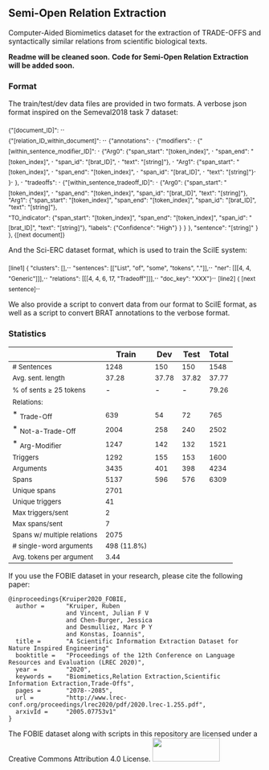 Semi-Open Relation Extraction
--

Computer-Aided Biomimetics dataset for the extraction of TRADE-OFFS and syntactically similar relations from scientific biological texts.

**Readme will be cleaned soon.**
**Code for Semi-Open Relation Extraction will be added soon.**

### Format
The train/test/dev data files are provided in two formats. A verbose json format inspired on the Semeval2018 task 7 dataset:


<sub>{"[document_ID]": </sub>..   
<sub>  {"[relation_ID_within_document]": </sub>.. 
<sub>    {"annotations": </sub>. 
<sub>      {"modifiers": </sub>. 
<sub>        {"[within_sentence_modifier_ID]": </sub>. 
<sub>          {"Arg0": {"span_start": "[token_index]", </sub>. 
<sub>                    "span_end": "[token_index]", </sub>. 
<sub>                    "span_id": "[brat_ID]",  </sub>. 
<sub>                    "text": "[string]"}, </sub>. 
<sub>           "Arg1": {"span_start": "[token_index]", </sub>. 
<sub>                    "span_end": "[token_index]", </sub>. 
<sub>                    "span_id": "[brat_ID]", </sub>. 
<sub>                    "text": "[string]"}</sub>. 
<sub>          }</sub>. 
<sub>       }, </sub>. 
<sub>     "tradeoffs": </sub>. 
<sub>        {"[within_sentence_tradeoff_ID]": </sub>. 
<sub>          {"Arg0": {"span_start": "[token_index]", </sub>. 
<sub>                    "span_end": "[token_index]", </sub>
<sub>                    "span_id": "[brat_ID]",  </sub>
<sub>                    "text": "[string]"}, </sub>
<sub>          "Arg1": {"span_start": "[token_index]", </sub>
<sub>                   "span_end": "[token_index]", </sub>
<sub>                   "span_id": "[brat_ID]",  </sub>
<sub>                   "text": "[string]"},        </sub>   
<sub>          "TO_indicator": {"span_start": "[token_index]",</sub> 
<sub>                           "span_end": "[token_index]", </sub>
<sub>                           "span_id": "[brat_ID]",  </sub>
<sub>                           "text": "[string]"}, </sub>
<sub>          "labels": {"Confidence": "High"}</sub>
<sub>        }</sub>
<sub>      }</sub>
<sub>    }, </sub>
<sub>    "sentence": "[string]"</sub>
<sub>    }</sub>
<sub>}, {[next document]} </sub>


And the Sci-ERC dataset format, which is used to train the SciIE system:

<sub>[line1] {   "clusters": [],</sub>.. 
<sub>              "sentences": [["List", "of", "some", "tokens", "."]],</sub>.. 
<sub>              "ner": [[[4, 4, "Generic"]]],</sub>.. 
<sub>              "relations": [[[4, 4, 6, 17, "Tradeoff"]]],</sub>.. 
<sub>              "doc_key": "XXX"}</sub>.. 
<sub>[line2] {   [next sentence]</sub>.. 


We also provide a script to convert data from our format to SciIE format, as well as a script to convert BRAT annotations to the verbose format.

### Statistics

|                             |  Train | Dev   | Test  | Total |
|-----------------------------|-------------|-------|-------|-------|
| <sub># Sentences</sub>                 | <sub>1248</sub>        | <sub>150</sub>   | <sub>150</sub>   | <sub>1548</sub>  |
| <sub>Avg. sent. length</sub>           | <sub>37.28</sub>       | <sub>37.78</sub> | <sub>37.82</sub> | <sub>37.77</sub> |
| <sub>% of sents ≥ 25 tokens</sub>      | -           | -     | -     | <sub>79.26</sub> |
| <sub>Relations:</sub>               |             |       |       |       |
|  * <sub>Trade-Off</sub>                 | <sub>639</sub>         | <sub>54</sub>    | <sub>72</sub>    | <sub>765</sub>   |
|  * <sub>Not-a-Trade-Off</sub>           | <sub>2004</sub>        | <sub>258</sub>   | <sub>240</sub>   | <sub>2502</sub>  |
|  * <sub>Arg-Modifier</sub>              | <sub>1247</sub>        | <sub>142</sub>   | <sub>132</sub>   | <sub>1521</sub>  |
| <sub>Triggers</sub>                    | <sub>1292</sub>        | <sub>155</sub>   | <sub>153</sub>   | <sub>1600</sub>  |
| <sub>Arguments</sub>                   | <sub>3435</sub>        | <sub>401</sub>   | <sub>398</sub>   | <sub>4234</sub>  |
| <sub>Spans</sub>                       | <sub>5137</sub>        | <sub>596</sub>   | <sub>576</sub>   | <sub>6309</sub>  |
| <sub>Unique spans</sub>                | <sub>2701</sub>        
| <sub>Unique triggers</sub>             | <sub>41 </sub>         
| <sub>Max triggers/sent</sub>           | <sub>2 </sub>          
| <sub>Max spans/sent</sub>              | <sub>7</sub>           
| <sub>Spans w/ multiple relations</sub> | <sub>2075</sub>        
| <sub># single-word arguments</sub>     | <sub>498 (11.8%) </sub>
| <sub>Avg. tokens per argument</sub>    | <sub>3.44 </sub>       


If you use the FOBIE dataset in your research, please cite the following paper:
```
@inproceedings{Kruiper2020_FOBIE,
  author =      "Kruiper, Ruben 
                and Vincent, Julian F V 
                and Chen-Burger, Jessica 
                and Desmulliez, Marc P Y 
                and Konstas, Ioannis",
  title =       "A Scientific Information Extraction Dataset for Nature Inspired Engineering"
  booktitle =   "Proceedings of the 12th Conference on Language Resources and Evaluation (LREC 2020)",
  year =        "2020",
  keywords =    "Biomimetics,Relation Extraction,Scientific Information Extraction,Trade-Offs",
  pages =       "2078--2085",
  url =         "http://www.lrec-conf.org/proceedings/lrec2020/pdf/2020.lrec-1.255.pdf",
  arxivId =     "2005.07753v1"
}
```



The FOBIE dataset along with scripts in this repository are licensed under a Creative Commons Attribution 4.0 License.
<img src="https://mirrors.creativecommons.org/presskit/buttons/88x31/png/by-sa.png" width="134" height="47">


